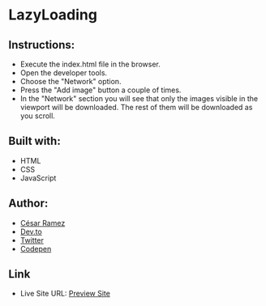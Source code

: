 # LazyLoading


## Instructions:
- Execute the index.html file in the browser.
- Open the developer tools.
- Choose the "Network" option.
- Press the "Add image" button a couple of times. 
- In the "Network" section you will see that only the images visible in the viewport will be downloaded. The rest of them will be downloaded as you scroll.


## Built with:
- HTML
- CSS
- JavaScript


## Author:
- [César Ramez](mailto:cesarramez8@gmail.com)
- [Dev.to](https://dev.to/ramez_cesar)
- [Twitter](https://twitter.com/ramez_cesar)
- [Codepen](https://codepen.io/ramez-cesar)


## Link

- Live Site URL: [Preview Site](https://ramez-cesar.github.io/LazyLoading/)
